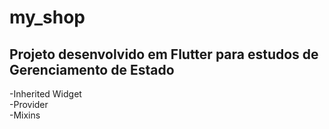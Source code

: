 # my_shop

## Projeto desenvolvido em Flutter para estudos de Gerenciamento de Estado

-Inherited Widget
<br>
-Provider
<br>
-Mixins
<br>
